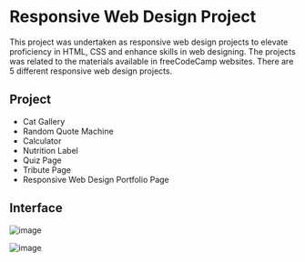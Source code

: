 # Responsive Web Design Project

This project was undertaken as responsive web design projects to elevate proficiency in HTML, CSS and enhance skills in web designing. The projects was related to the materials available in freeCodeCamp websites. There are 5 different responsive web design projects.


## Project
- Cat Gallery
- Random Quote Machine
- Calculator
- Nutrition Label
- Quiz Page
- Tribute Page
- Responsive Web Design Portfolio Page


## Interface
![image](https://github.com/user-attachments/assets/1025fe42-0972-4335-ae46-b3694b00b36c)

![image](https://github.com/user-attachments/assets/7cae1f5f-eef8-40d3-ad19-08510429b474)

